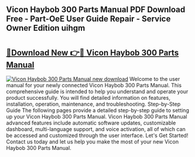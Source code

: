 ## Vicon Haybob 300 Parts Manual PDF Download Free - Part-OeE User Guide Repair - Service Owner Edition uihgm

# <h2><a href="http://bc65442.oget.top/?id=Vicon+Haybob+300+Parts+Manual">🔗Download New 👉🔴 Vicon Haybob 300 Parts Manual</a></h2>

[![Vicon Haybob 300 Parts Manual new download](https://i.imgur.com/5g1atiW.png)](http://bc65442.oget.top/?id=Vicon+Haybob+300+Parts+Manual)
Welcome to the user manual for your newly connected Vicon Haybob 300 Parts Manual. This comprehensive guide is intended to help you understand and operate your product successfully. You will find detailed information on features, installation, operation, maintenance, and troubleshooting. Step-by-Step Guide The following pages provide a detailed step-by-step guide to setting up your Vicon Haybob 300 Parts Manual. Vicon Haybob 300 Parts Manual advanced features include automatic software updates, customizable dashboard, multi-language support, and voice activation, all of which can be accessed and customized through the user interface. Let's Get Started! Contact us today and let us help you make the most of your new Vicon Haybob 300 Parts Manual.
